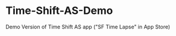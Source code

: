 Time-Shift-AS-Demo
==================

Demo Version of Time Shift AS app ("SF Time Lapse" in App Store)
